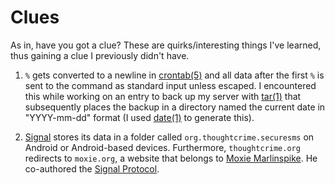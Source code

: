 # Clues

As in, have you got a clue? These are quirks/interesting things I've
learned, thus gaining a clue I previously didn't have.

1. `%` gets converted to a newline in
  [crontab(5)](https://man.openbsd.org/crontab.5) and all data after the
  first `%` is sent to the command as standard input unless
  escaped. I encountered this while working on an entry to back up my
  server with [tar(1)](https://man.openbsd.org/tar) that subsequently
  places the backup in a directory named the current date in
  "YYYY-mm-dd" format (I used [date(1)](https://man.openbsd.org/date) to
  generate this).

2. [Signal](https://www.signal.org/) stores its data in a folder called
  `org.thoughtcrime.securesms` on Android or Android-based
  devices. Furthermore, `thoughtcrime.org` redirects to `moxie.org`,
  a website that belongs to [Moxie
  Marlinspike](https://en.wikipedia.org/wiki/Moxie_Marlinspike). He
  co-authored the [Signal
  Protocol](https://en.wikipedia.org/wiki/Signal_Protocol).
